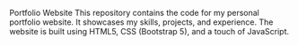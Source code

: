 Portfolio Website
This repository contains the code for my personal portfolio website. It showcases my skills, projects, and experience. The website is built using HTML5, CSS (Bootstrap 5), and a touch of JavaScript.
